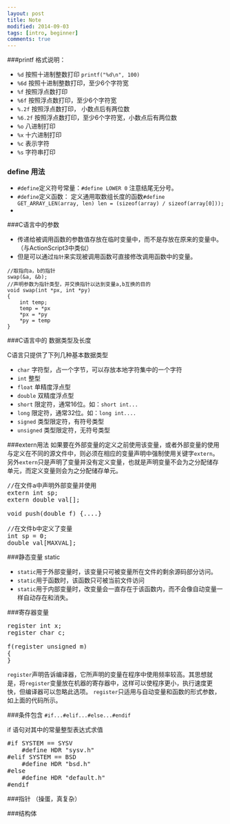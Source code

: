 ```yaml
---
layout: post
title: Note
modified: 2014-09-03
tags: [intro, beginner]
comments: true
---
```


###printf 格式说明：
* `%d` 按照十进制整数打印 `printf("%d\n", 100)`
* `%6d` 按照十进制整数打印，至少6个字符宽
* `%f` 按照浮点数打印
* `%6f` 按照浮点数打印，至少6个字符宽
* `%.2f` 按照浮点数打印， 小数点后有两位数
* `%6.2f` 按照浮点数打印，至少6个字符宽，小数点后有两位数
* `%o` 八进制打印
* `%x` 十六进制打印
* `%c` 表示字符
* `%s` 字符串打印

### define 用法
* `#define`定义符号常量：`#define LOWER 0` 注意结尾无分号。
* `#define`定义函数： 定义通用取数组长度的函数`#define GET_ARRAY_LEN(array, len) len = (sizeof(array) / sizeof(array[0]));`
*

###C语言中的参数
* 传递给被调用函数的参数值存放在临时变量中，而不是存放在原来的变量中。（与ActionScript3中类似）
* 但是可以通过`指针`来实现被调用函数可直接修改调用函数中的变量。


```
//取指向a，b的指针
swap(&a, &b);
//声明参数为指针类型，并交换指针以达到变量a,b互换的目的
void swap(int *px, int *py)
{
    int temp;
    temp = *px
    *px = *py
    *py = temp
}
```

###C语言中的 数据类型及长度

C语言只提供了下列几种基本数据类型
* `char` 字符型，占一个字节，可以存放本地字符集中的一个字符
* `int` 整型
* `float` 单精度浮点型
* `double` 双精度浮点型
* `short` 限定符，通常16位。如：`short int...`
* `long` 限定符，通常32位。如：`long int....`
* `signed` 类型限定符，有符号类型
* `unsigned` 类型限定符，无符号类型

###extern用法
如果要在外部变量的定义之前使用该变量，或者外部变量的使用与定义在不同的源文件中，则必须在相应的变量声明中强制使用关键字`extern`。另外`extern`只是声明了变量并没有定义变量，也就是声明变量不会为之分配储存单元，而定义变量则会为之分配储存单元。

<pre>
//在文件a中声明外部变量并使用
extern int sp;
extern double val[];

void push(double f) {....}

//在文件b中定义了变量
int sp = 0;
double val[MAXVAL];
</pre>

###静态变量 static
* `static`用于外部变量时，该变量只可被变量所在文件的剩余源码部分访问。
* `static`用于函数时，该函数只可被当前文件访问
* `static`用于内部变量时，改变量会一直存在于该函数内，而不会像自动变量一样自动存在和消失。

###寄存器变量

<pre>
register int x;
register char c;

f(register unsigned m)
{
}
</pre>

`register`声明告诉编译器，它所声明的变量在程序中使用频率较高。其思想就是，将`register`变量放在机器的寄存器中，这样可以使程序更小，执行速度更快，但编译器可以忽略此选项。
`register`只适用与自动变量和函数的形式参数，如上面的代码所示。



###条件包含
`#if...#elif...#else...#endif`

if 语句对其中的常量整型表达式求值

<pre>
#if SYSTEM == SYSV
    #define HDR "sysv.h"
#elif SYSTEM == BSD
    #define HDR "bsd.h"
#else
    #define HDR "default.h"
#endif
</pre>

###指针 （操蛋，真复杂）

###结构体

